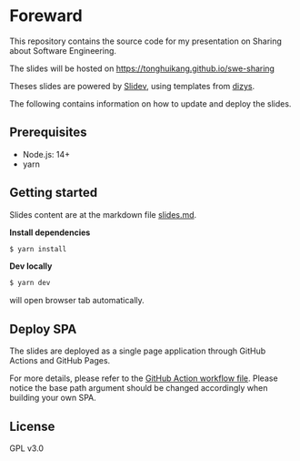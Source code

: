 # Foreward

This repository contains the source code for my presentation on Sharing about Software Engineering.

The slides will be hosted on https://tonghuikang.github.io/swe-sharing

Theses slides are powered by [Slidev](https://github.com/slidevjs/slidev), using templates from [dizys](https://github.com/dizys/talk-type-system-in-typescript).

The following contains information on how to update and deploy the slides.

## Prerequisites

- Node.js: 14+
- yarn

## Getting started

Slides content are at the markdown file [slides.md](./slides.md).

**Install dependencies**

```bash
$ yarn install
```

**Dev locally**

```bash
$ yarn dev
```

will open browser tab automatically.

## Deploy SPA

The slides are deployed as a single page application through GitHub Actions and GitHub Pages.

For more details, please refer to the [GitHub Action workflow file](./.github/workflows/deploy-pages.yml). Please notice the base path argument should be changed accordingly when building your own SPA.

## License

GPL v3.0
